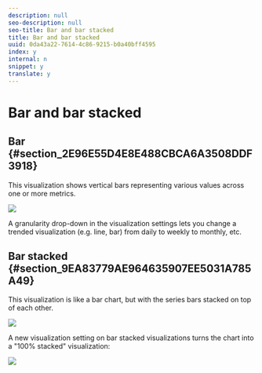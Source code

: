 ```yaml
---
description: null
seo-description: null
seo-title: Bar and bar stacked
title: Bar and bar stacked
uuid: 0da43a22-7614-4c86-9215-b0a40bff4595
index: y
internal: n
snippet: y
translate: y
---
```


# Bar and bar stacked


## Bar {#section_2E96E55D4E8E488CBCA6A3508DDF3918}

This visualization shows vertical bars representing various values across one or more metrics. 

![](graphics/bar.png) 

A granularity drop-down in the visualization settings lets you change a trended visualization (e.g. line, bar) from daily to weekly to monthly, etc. 

## Bar stacked {#section_9EA83779AE964635907EE5031A785A49}

This visualization is like a bar chart, but with the series bars stacked on top of each other. 

![](graphics/bar-stacked.png) 

A new visualization setting on bar stacked visualizations turns the chart into a "100% stacked" visualization: 

![](graphics/stacked_100_percent.png) 
